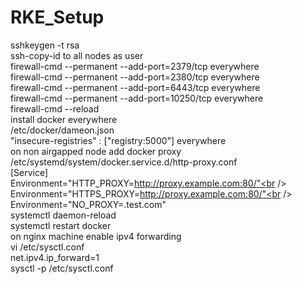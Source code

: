 # RKE_Setup
sshkeygen -t rsa <br />
ssh-copy-id to all nodes as user<br />
firewall-cmd --permanent --add-port=2379/tcp everywhere<br />
firewall-cmd --permanent --add-port=2380/tcp everywhere<br />
firewall-cmd --permanent --add-port=6443/tcp everywhere<br />
firewall-cmd --permanent --add-port=10250/tcp everywhere<br />
firewall-cmd --reload<br />
install docker everywhere<br />
/etc/docker/dameon.json<br />
"insecure-registries" : ["registry:5000"] everywhere<br />
on non airgapped node add docker proxy<br />
/etc/systemd/system/docker.service.d/http-proxy.conf<br />
[Service]<br />
Environment="HTTP_PROXY=http://proxy.example.com:80/"<br />
Environment="HTTPS_PROXY=http://proxy.example.com:80/"<br />
Environment="NO_PROXY=.test.com"<br />
systemctl daemon-reload<br />
systemctl restart docker<br />
on nginx machine enable ipv4 forwarding<br />
vi /etc/sysctl.conf<br />
net.ipv4.ip_forward=1<br />
sysctl -p /etc/sysctl.conf<br />
